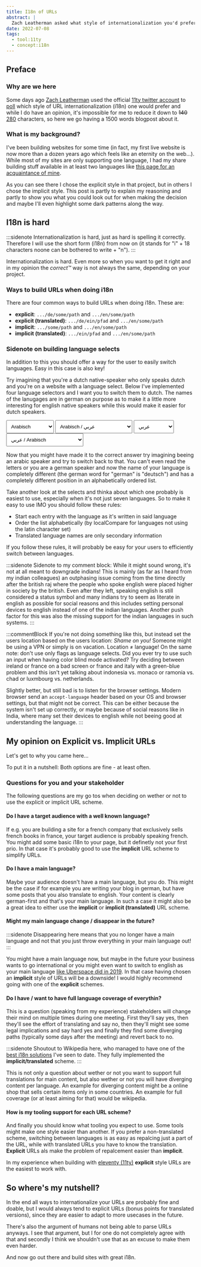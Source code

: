 ```yaml
---
title: I18n of URLs
abstract: |
  Zach Leatherman asked what style of internationalization you'd prefer (explicit or implicit) and my response just doesn't fit in 280 characters.
date: 2022-07-08
tags:
  - tool:11ty
  - concept:i18n
---
```


## Preface

### Why are we here

Some days ago [Zach Leatherman][twitter:zachleat] used the official [11ty twitter account][twitter:11ty] to [poll][11ty_poll] which style of URL internationalization (i18n) one would prefer and while I do have an opinion, it's impossible for me to reduce it down to <del>140</del> <ins>280</ins> characters, so here we go having a 1500 words blogpost about it.

### What is my background?

I've been building websites for some time (in fact, my first live website is now more than a dozen years ago which feels like an eternity on the web...). While most of my sites are only supporting one language, I had my share building stuff available in at least two languages like [this page for an acquaintance of mine][klassikrohbau].

As you can see there I chose the explicit style in that project, but in others I chose the implicit style. This post is partly to explain my reasoning and partly to show you what you could look out for when making the decision and maybe I'll even highlight some dark patterns along the way.

## I18n is hard

:::sidenote
Internationalization is hard, just as hard is spelling it correctly. Therefore I will use the short form (i18n) from now on (it stands for "i" + 18 characters noone can be bothered to write + "n").
:::

Internationalization is hard. Even more so when you want to get it right and in my opinion the _correct™️_ way is not always the same, depending on your project.

### Ways to build URLs when doing i18n

There are four common ways to build URLs when doing i18n. These are:

- **explicit**: `.../de/some/path` and `.../en/some/path`
- **explicit (translated)**: `.../de/ein/pfad` and `.../en/some/path`
- **implicit**: `.../some/path` and `.../en/some/path`
- **implicit (translated)**: `.../ein/pfad` and `.../en/some/path`

### Sidenote on building language selects

In addition to this you should offer a way for the user to easily switch languages.
Easy in this case is also key!

Try imagining that you're a dutch native-speaker who only speaks dutch and you're on a website with a language select.
Below I've implemented four language selectors and I want you to switch them to dutch.
The names of the lanugages are in german on purpose as to make it a little more interesting for english native speakers while this would make it easier for dutch speakers.

<style>
  select {
    padding: .5rem;
  }
</style>

<select id="lang-select-german" pattern="Niederländisch">
  <option>Arabisch</option>
  <option>Deutsch</option>
  <option>Englisch</option>
  <option>Französisch</option>
  <option>Italienisch</option>
  <option>Niederländisch</option>
  <option>Polnisch</option>
</select>

<select id="lang-select-german-native">
  <option>Arabisch / عربي</option>
  <option>Deutsch / Deutsch</option>
  <option>Englisch / English</option>
  <option>Französisch / Français</option>
  <option>Italienisch / Italiano</option>
  <option>Niederländisch / Nederlands</option>
  <option>Polnisch / Polski</option>
</select>

<select id="lang-select-native">
  <option>عربي</option>
  <option>Deutsch</option>
  <option>English</option>
  <option>Français</option>
  <option>Italiano</option>
  <option>Nederlands</option>
  <option>Polski</option>
</select>

<select id="lang-select-german-native">
  <option>عربي / Arabisch</option>
  <option>Deutsch / Deutsch</option>
  <option>English / Englisch</option>
  <option>Français / Französisch</option>
  <option>Italiano / Italienisch</option>
  <option>Nederlands / Niederländisch</option>
  <option>Polski / Polnisch</option>
</select>

Now that you might have made it to the correct answer try imagining beeing an arabic speaker and try to switch back to that. You can't even read the letters or you are a german speaker and now the name of your language is completely different (the german word for "german" is "deutsch") and has a completely different position in an alphabetically ordered list.

Take another look at the selects and thinka about which one probably is easiest to use, especially when it's not just seven languages. So to make it easy to use IMO you should follow these rules:

- Start each entry with the language as it's written in said language
- Order the list alphabetically (by localCompare for languages not using the latin character set)
- Translated language names are only secondary information

If you follow these rules, it will probably be easy for your users to efficiently switch between languages.

:::sidenote
Sidenote to my comment block: While it might sound wrong, it's not at all meant to downgrade indians! This is mainly (as far as I heard from my indian colleagues) an outphasing issue coming from the time directly after the british raj where the people who spoke english were placed higher in society by the british. Even after they left, speaking english is still considered a status symbol and many indians try to seem as literate in english as possible for social reasons and this includes setting personal devices to english instead of one of the indian languages. Another push factor for this was also the missing support for the indian languages in such systems.
:::

:::commentBlock
If you're not doing something like this, but instead set the users location based on the users location: _Shame on you!_ Someone might be using a VPN or simply is on vacation. Location ≠ language! On the same note: don't use only flags as language selects. Did you ever try to use such an input when having color blind mode activated? Try deciding between ireland or france on a bad screen or france and italy with a green-blue problem and this isn't yet talking about indonesia vs. monaco or ramonia vs. chad or luxmbourg vs. netherlands.

Slightly better, but still bad is to listen for the browser settings. Modern browser send an `accept-language` header based on your OS and browser settings, but that might not be correct. This can be either because the system isn't set up correctly, or maybe because of social reasons like in India, where many set their devices to english while not beeing good at understanding the language.
:::

## My opinion on Explicit vs. Implicit URLs

Let's get to why you came here...

To put it in a nutshell: Both options are fine - at least often.

### Questions for you and your stakeholder

The following questions are my go tos when deciding on wether or not to use the explicit or implicit URL scheme.

#### Do I have a target audience with a well known language?

If e.g. you are building a site for a french company that exclusively sells french books in france, your target audience is probably speaking french. You might add some basic i18n to your page, but it definetly not your first prio. In that case it's probably good to use the **implicit** URL scheme to simplify URLs.

#### Do I have a main language?

Maybe your audience doesn't have a main language, but you do. This might be the case if for example you are writing your blog in german, but have some posts that you also translate to english. Your content is clearly german-first and that's your main language. In such a case it might also be a great idea to either use the **implicit** or **implicit (translated)** URL scheme.

#### Might my main language change / disappear in the future?

:::sidenote
Disappearing here means that you no longer have a main language and not that you just throw everything in your main language out!
:::

You might have a main language now, but maybe in the future your business wants to go international or you might even want to switch to english as your main language [like Uberspace did in 2019][uberspace:lang_switch]. In that case having chosen an **implicit** style of URLs will be a downside! I would highly recommend going with one of the **explicit** schemes.

#### Do I have / want to have full language coverage of everythin?

This is a question (speaking from my experience) stakeholders will change their mind on multiple times during one meeting. First they'll say yes, then they'll see the effort of translating and say no, then they'll might see some legal implications and say hard yes and finally they find some diverging paths (typically some days after the meeting) and revert back to no.

:::sidenote
Shoutout to Wikipedia here, who managed to have one of the [best i18n solutions][wikipedia:rsa] I've seen to date. They fully implemented the **implicit/translated** scheme.
:::

This is not only a question about wether or not you want to support full translations for main content, but also wether or not you will have diverging content per language. An example for diverging content might be a online shop that sells certain items only in some countries. An example for full coverage (or at least aiming for that) would be wikipedia.

#### How is my tooling support for each URL scheme?

And finally you should know what tooling you expect to use. Some tools might make one style easier than another.
If you prefer a non-translated scheme, switching between languages is as easy as repalcing just a part of the URL, while with translated URLs you have to know the translation. **Explicit** URLs als make the problem of repalcement easier than **implicit**.

In my experience when building with [eleventy (11ty)][11ty] **explicit** style URLs are the easiest to work with.

## So where's my nutshell?

In the end all ways to internationalize your URLs are probably fine and doable, but I would always tend to explicit URLs (bonus points for translated versions), since they are easier to adapt to more usecases in the future.

There's also the argument of humans not being able to parse URLs anyways. I see that argument, but I for one do not completely agree with that and secondly I think we shouldn't use that as an excuse to make them even harder.

And now go out there and build sites with great i18n.

[twitter:zachleat]: https://twitter.com/zachleat "Twitter Account of Zach Leatherman"
[twitter:11ty]: https://twitter.com/eleven_ty "Twitter Account of Eleventy (11ty)"
[11ty_poll]: https://twitter.com/eleven_ty/status/1544792312949063680 "Twitter poll asking for explicit vs. implicit URL internationalization"
[klassikrohbau]: https://klassikrohbau.de/pages/en/idee/ "Klassikrohbau website that I've built in the past"
[uberspace:lang_switch]: https://blog.uberspace.de/hello-world/ "Uberspace starts supporting english as their main language"
[wikipedia:rsa]: https://en.wikipedia.org/wiki/RSA_(cryptosystem) "Wikipedia entry for RSA"
[11ty]: https://www.11ty.dev/ "Official Eleventy (11ty) Website"
